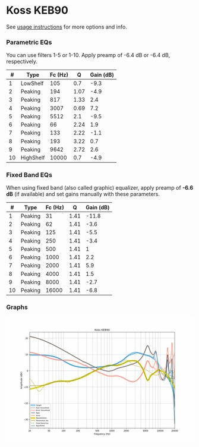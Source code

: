 # Koss KEB90
See [usage instructions](https://github.com/jaakkopasanen/AutoEq#usage) for more options and info.

### Parametric EQs
You can use filters 1-5 or 1-10. Apply preamp of -6.4 dB or -6.4 dB, respectively.

|   # | Type      |   Fc (Hz) |    Q |   Gain (dB) |
|-----|-----------|-----------|------|-------------|
|   1 | LowShelf  |       105 | 0.7  |        -9.3 |
|   2 | Peaking   |       194 | 1.07 |        -4.9 |
|   3 | Peaking   |       817 | 1.33 |         2.4 |
|   4 | Peaking   |      3007 | 0.69 |         7.2 |
|   5 | Peaking   |      5512 | 2.1  |        -9.5 |
|   6 | Peaking   |        66 | 2.24 |         1.9 |
|   7 | Peaking   |       133 | 2.22 |        -1.1 |
|   8 | Peaking   |       193 | 3.22 |         0.7 |
|   9 | Peaking   |      9642 | 2.72 |         2.6 |
|  10 | HighShelf |     10000 | 0.7  |        -4.9 |

### Fixed Band EQs
When using fixed band (also called graphic) equalizer, apply preamp of **-6.6 dB** (if available) and set gains manually with these parameters.

|   # | Type    |   Fc (Hz) |    Q |   Gain (dB) |
|-----|---------|-----------|------|-------------|
|   1 | Peaking |        31 | 1.41 |       -11.8 |
|   2 | Peaking |        62 | 1.41 |        -3.6 |
|   3 | Peaking |       125 | 1.41 |        -5.5 |
|   4 | Peaking |       250 | 1.41 |        -3.4 |
|   5 | Peaking |       500 | 1.41 |         1   |
|   6 | Peaking |      1000 | 1.41 |         2.2 |
|   7 | Peaking |      2000 | 1.41 |         5.9 |
|   8 | Peaking |      4000 | 1.41 |         1.5 |
|   9 | Peaking |      8000 | 1.41 |        -2.7 |
|  10 | Peaking |     16000 | 1.41 |        -6.8 |

### Graphs
![](./Koss%20KEB90.png)
